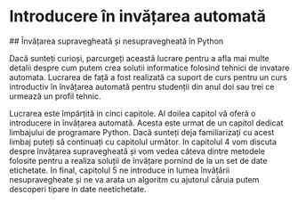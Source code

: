 # Introducere în invățarea automată

## Învățarea supravegheată și nesupravegheată în Python

Dacă sunteți curioși, parcurgeți această lucrare pentru a afla mai multe detalii despre cum putem crea solutii informatice folosind tehnici de invatare automata. Lucrarea de față a fost realizată ca suport de curs pentru un curs introductiv în învățarea automată pentru studenții din anul doi sau trei ce urmează un profil tehnic. 

Lucrarea este împărțită in cinci capitole. Al doilea capitol vă oferă o introducere in învățarea automată. Acesta este urmat de un capitol dedicat limbajului de programare Python. Dacă sunteți deja familiarizați cu acest limbaj puteți să continuați cu capitolul următor. In capitolul 4 vom discuta despre învățarea supravegheată și vom vedea câteva dintre metodele folosite pentru a realiza soluții de învățare pornind de la un set de date etichetate. In final, capitolul 5 ne introduce in lumea învățării nesupravegheate și ne va arata un algoritm cu ajutorul căruia putem descoperi tipare in date neetichetate. 

